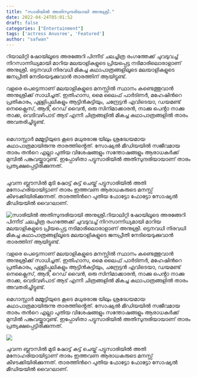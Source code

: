 ```yaml
---
title: "സാരിയിൽ അതിസുന്ദരിയായി അനുശ്രീ."
date: 2022-04-24T05:01:52
draft: false
categories: ["Entertainment"]
tags: ['actress Anusree', 'Featured']
author: "safwan"
---
```


<!-- wp:paragraph -->
<p>റിയാലിറ്റി ഷോയിലൂടെ അരങ്ങേറി പിന്നീട് ചലച്ചിത്ര രംഗത്തേക്ക് ചുവടുവച്ച് നിറസാന്നിധ്യമായി മാറിയ മലയാളികളുടെ പ്രിയപ്പെട്ട നടിമാരിലൊരാളാണ് അനുശ്രീ. ഒട്ടനവധി നിരവധി മികച്ച കഥാപാത്രങ്ങളിലൂടെ മലയാളികളുടെ ജനപ്രീതി നേടിയെടുക്കുവാൻ താരത്തിന് ആയിട്ടുണ്ട്.</p>
<!-- /wp:paragraph -->

<!-- wp:paragraph -->
<p>വളരെ പെട്ടെന്നാണ് മലയാളികളുടെ മനസ്സിൽ സ്ഥാനം കണ്ടെത്തുവാൻ അനുശ്രീക്ക് സാധിച്ചത്. ഇതിഹാസ, മൈ ലൈഫ് പാർട്ണർ, മഹേഷിൻറെ പ്രതികാരം, പുള്ളിപ്പുലികളും ആട്ടിൻകുട്ടിയും, ചന്ദ്രേട്ടൻ എവിടെയാ, ഡയമണ്ട് നെക്ലൈസ്, ആദി, റെഡ് വൈൻ, ഒരു സിനിമാക്കാരൻ, നാക്കു പെൻ്റാ നാക്കു താക്ക, വെടിവഴിപാട് ആട് എന്നീ ചിത്രങ്ങളിൽ മികച്ച കഥാപാത്രങ്ങളിൽ താരം അവതരിച്ചിട്ടുണ്ട്.</p>
<!-- /wp:paragraph -->

<!-- wp:image {"id":330909,"sizeSlug":"large"} -->
<figure class="wp-block-image size-large"><img src="https://cdn.boolokam.com/articles/2022/04/278986273_159984193147667_8372476432881671148_n-819x1024.jpg" alt="" class="wp-image-330909"/></figure>
<!-- /wp:image -->

<!-- wp:paragraph -->
<p>മെഗാസ്റ്റാർ മമ്മൂട്ടിയുടെ കൂടെ മധുരരാജ യിലും ശ്രദ്ധേയമായ കഥാപാത്രമായിരുന്നു താരത്തിൻ്റെത്. സോഷ്യൽ മീഡിയയിൽ സജീവമായ താരം തൻറെ എല്ലാ പുതിയ വിശേഷങ്ങളും സന്തോഷങ്ങളും ആരാധകർക്ക് മുമ്പിൽ പങ്കുവയ്ക്കാറുണ്ട്. ഇപ്പോഴിതാ പട്ടുസാരിയിൽ അതിസുന്ദരിയായാണ് താരം പ്രത്യക്ഷപ്പെട്ടിരിക്കുന്നത്.</p>
<!-- /wp:paragraph -->

<!-- wp:image {"id":330910,"sizeSlug":"large"} -->
<figure class="wp-block-image size-large"><img src="https://cdn.boolokam.com/articles/2022/04/images-79.jpeg" alt="" class="wp-image-330910"/></figure>
<!-- /wp:image -->

<!-- wp:paragraph -->
<p> ചുവന്ന  ബ്ലൗസിൽ മുടി ഷോട്ട് കട്ട് ചെയ്ത് പട്ടുസാരിയിൽ അതി മനോഹരിയായിട്ടാണ് താരം ഇത്തവണ ആരാധകരുടെ മനസ്സ് കീഴടക്കിയിരിക്കുന്നത്. താരത്തിൻറെ പുതിയ ഫോട്ടോ ഫോട്ടോ സോഷ്യൽ മീഡിയയിൽ വൈറലാണ്.</p>
<!-- /wp:paragraph -->


![സാരിയിൽ അതിസുന്ദരിയായി അനുശ്രീ.](https://cdn.boolokam.com/articles/2022/04/278986273_159984193147667_8372476432881671148_n-819x1024.jpg)റിയാലിറ്റി ഷോയിലൂടെ അരങ്ങേറി പിന്നീട് ചലച്ചിത്ര രംഗത്തേക്ക് ചുവടുവച്ച് നിറസാന്നിധ്യമായി മാറിയ മലയാളികളുടെ പ്രിയപ്പെട്ട നടിമാരിലൊരാളാണ് അനുശ്രീ. ഒട്ടനവധി നിരവധി മികച്ച കഥാപാത്രങ്ങളിലൂടെ മലയാളികളുടെ ജനപ്രീതി നേടിയെടുക്കുവാൻ താരത്തിന് ആയിട്ടുണ്ട്.

വളരെ പെട്ടെന്നാണ് മലയാളികളുടെ മനസ്സിൽ സ്ഥാനം കണ്ടെത്തുവാൻ അനുശ്രീക്ക് സാധിച്ചത്. ഇതിഹാസ, മൈ ലൈഫ് പാർട്ണർ, മഹേഷിൻറെ പ്രതികാരം, പുള്ളിപ്പുലികളും ആട്ടിൻകുട്ടിയും, ചന്ദ്രേട്ടൻ എവിടെയാ, ഡയമണ്ട് നെക്ലൈസ്, ആദി, റെഡ് വൈൻ, ഒരു സിനിമാക്കാരൻ, നാക്കു പെൻ്റാ നാക്കു താക്ക, വെടിവഴിപാട് ആട് എന്നീ ചിത്രങ്ങളിൽ മികച്ച കഥാപാത്രങ്ങളിൽ താരം അവതരിച്ചിട്ടുണ്ട്.

മെഗാസ്റ്റാർ മമ്മൂട്ടിയുടെ കൂടെ മധുരരാജ യിലും ശ്രദ്ധേയമായ കഥാപാത്രമായിരുന്നു താരത്തിൻ്റെത്. സോഷ്യൽ മീഡിയയിൽ സജീവമായ താരം തൻറെ എല്ലാ പുതിയ വിശേഷങ്ങളും സന്തോഷങ്ങളും ആരാധകർക്ക് മുമ്പിൽ പങ്കുവയ്ക്കാറുണ്ട്. ഇപ്പോഴിതാ പട്ടുസാരിയിൽ അതിസുന്ദരിയായാണ് താരം പ്രത്യക്ഷപ്പെട്ടിരിക്കുന്നത്.

![](https://cdn.boolokam.com/articles/2022/04/images-79.jpeg)

ചുവന്ന ബ്ലൗസിൽ മുടി ഷോട്ട് കട്ട് ചെയ്ത് പട്ടുസാരിയിൽ അതി മനോഹരിയായിട്ടാണ് താരം ഇത്തവണ ആരാധകരുടെ മനസ്സ് കീഴടക്കിയിരിക്കുന്നത്. താരത്തിൻറെ പുതിയ ഫോട്ടോ ഫോട്ടോ സോഷ്യൽ മീഡിയയിൽ വൈറലാണ്.
